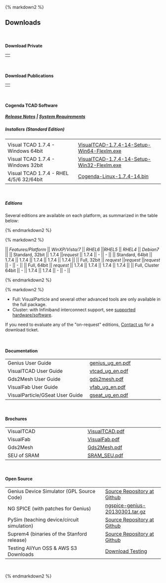 <div class="box" >

{% markdown2 %}

Downloads
--------

<br />

#### Download Private
<table id="private" width="580" border="0">
<tr>
    <td ></td>
  </tr>
</table>

<br />

#### Download Publications
<table id="publications" width="580" border="0">
<tr>
    <td ></td>
  </tr>
</table>

<br />

#### Cogenda TCAD Software
##### *[Release Notes](./Release-Notes-VisualTCAD#174-14)* | *[System Requirements](./System-Requirements)*
##### Installers (Standard Edition)
<table id="installers" width="580" border="0">
  <tr>
    <td ></td>
    <td> </td>
  </tr>
  <tr> 
    <td>Visual TCAD 1.7.4 - Windows 64bit</td> 
    <td><a href="../downloads/trial/VisualTCAD-1.7.4-14-Setup-Win64-Flexlm.exe">VisualTCAD-1.7.4-14-Setup-Win64-Flexlm.exe</a></td> 
  </tr> 
  <tr> 
    <td>Visual TCAD 1.7.4 - Windows 32bit</td> 
    <td><a href="../downloads/trial/VisualTCAD-1.7.4-14-Setup-Win32-Flexlm.exe">VisualTCAD-1.7.4-14-Setup-Win32-Flexlm.exe</a></td> 
  </tr> 
  <tr> 
    <td>Visual TCAD 1.7.4 - RHEL 4/5/6 32/64bit</td> 
    <td><a href="../downloads/trial/Cogenda-Linux-1.7.4-14.bin">Cogenda-Linux-1.7.4-14.bin</a></td>
  </tr> 
</table>
<br />

##### Editions
 Several editions are available on each platform, as summarized in the table below:

{% endmarkdown2 %}

<div  class="articleTable">

{% markdown2 %}

|| *Features/Platform*      || *WinXP/Vista/7* || *RHEL6*   ||*RHEL5*    || *RHEL4*   || *Debian7* ||
|| Standard, 32bit          || 1.7.4           ||*request*  || 1.7.4     || -         || -         ||
|| Standard, 64bit          || 1.7.4           || 1.7.4     || 1.7.4     || 1.7.4     || 1.7.4     ||
|| Full, 32bit              || *request*       ||*request*  ||*request*  || -         || -         ||
|| Full, 64bit              || *request*       || 1.7.4     || 1.7.4     || 1.7.4     || 1.7.4     ||
|| Full, Cluster 64bit      || -               || 1.7.4     || 1.7.4     || -         || -         ||

{% endmarkdown2 %}
</div>
 
{% markdown2 %}
 - Full: VisualParticle and several other advanced tools are only available in the full package.
 - Cluster: with Infiniband interconnect support, see [supported hardware/software](./System-Requirements#ib).

If you need to evaluate any of the "on-request" editions, [Contact us](mailto:sales@cogenda.com) for a download ticket.

<br />

#### Documentation

<table id="documentations" width="580" border="0">
  <tr> 
    <td>Genius User Guide</td> 
    <td><a href="../downloads/docs/genius_ug_en.pdf">genius_ug_en.pdf</a></td> 
  </tr> 
  <tr> 
    <td>VisualTCAD User Guide</td> 
    <td><a href="../downloads/docs/vtcad_ug_en.pdf">vtcad_ug_en.pdf</a></td> 
  </tr>
  <tr> 
    <td>Gds2Mesh User Guide</td> 
    <td><a href="../downloads/docs/gds2mesh.pdf">gds2mesh.pdf</a></td> 
  </tr> 
  <tr> 
    <td>VisualFab User Guide</td> 
    <td><a href="../downloads/docs/vtcad_ug_en.pdf">vfab_ug_en.pdf</a></td> 
  </tr>
  <tr> 
    <td width="300">VisualParticle/GSeat User Guide</td> 
    <td width="270"><a href="../downloads/docs/gseat_ug_en.pdf">gseat_ug_en.pdf</a></td> 
  </tr>
</table> 
<br />

#### Brochures

<table id="brochures" width="580" border="0">
  <tr> 
    <td>VisualTCAD</td> 
    <td><a href="../downloads/pubs/VisualTCAD.pdf">VisualTCAD.pdf</a></td> 
  </tr> 
  <tr> 
    <td>VisualFab</td> 
    <td><a href="../downloads/pubs/VisualFab.pdf">VisualFab.pdf</a></td> 
  </tr> 
  <tr> 
    <td>Gds2Mesh</td> 
    <td><a href="../downloads/pubs/Gds2Mesh.pdf">Gds2Mesh.pdf</a></td> 
  </tr> 
  <tr> 
    <td width="300">SEU of SRAM</td> 
    <td width="270"><a href="../downloads/pubs/SRAM_SEU.pdf">SRAM_SEU.pdf</a></td> 
  </tr> 
</table>
<br />

#### Open Source

<table width="580" border="0"> 
  <tr> 
    <td width="300">Genius Device Simulator (GPL Source Code) </td> 
    <td><a href="http://github.com/cogenda/Genius-TCAD-Open">Source Repository at Github</a></td> 
  </tr>
  <tr> 
    <td>NG SPICE (with patches for Genius)</td> 
    <td><a href="../downloads/open/ngspice-genius-20130301.tar.gz">ngspice-genius-20130301.tar.gz</a></td> 
  </tr> 
  <tr> 
    <td>PySim (teaching device/circuit simulation)</td> 
    <td><a href="http://github.com/cogenda/pyEDA">Source Repository at Github</a></td> 
  </tr> 
  <tr> 
    <td>Suprem4 (binaries of the Stanford release)</td> 
    <td><a href="http://github.com/cogenda/Suprem4">Source Repository at Github</a></td> 
  </tr> 
  <tr> 
    <td>Testing AliYun OSS & AWS S3 Downloads</td> 
    <td><a href="/download/1">Download Testing</a></td> 
  </tr> 
</table> 
<br />
 
{% endmarkdown2 %}
</div>

